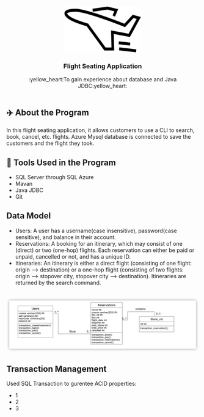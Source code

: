 <!-- PROJECT LOGO -->
<p align="center">
  <br>
  <a href="https://github.com/shiloz-bot/Flight-Seating-Application-and-Transaction-Management/">
    <img src="image/logo2.png" alt="Logo" width="200" height="120">
  </a>

  <h3 align="center">Flight Seating Application</h3>

  <p align="center">
   :yellow_heart:To gain experience about database and Java JDBC:yellow_heart:
  <br>
  <br>
  </p>
</p>

## :airplane:  About the Program
In this flight seating application, it allows customers to use a CLI to search, book, cancel, etc. flights.
Azure Mysql database is connected to save the customers and the flight they took.

## :hammer:  Tools Used in the Program
* SQL Server through SQL Azure
* Mavan
* Java JDBC
* Git

## Data Model
* Users: A user has a username(case insensitive), password(case sensitive), and balance in their account.
* Reservations: A booking for an itinerary, which may consist of one (direct) or two (one-hop) flights. Each reservation can either be paid or unpaid, cancelled or not, and has a unique ID.
* Itineraries: An itinerary is either a direct flight (consisting of one flight: origin --> destination) or
a one-hop flight (consisting of two flights: origin --> stopover city, stopover city --> destination). Itineraries are returned by the search command.
<br>
<img src="image/UML.png">

## Transaction Management
Used SQL Transaction to gurentee ACID properties:
* 1
* 2
* 3





